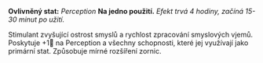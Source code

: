 **Ovlivněný stat:** _Perception_ 
**Na jedno použití.** *Efekt trvá 4 hodiny, začíná 15-30 minut po užití.*

Stimulant zvyšující ostrost smyslů a rychlost zpracování smyslových vjemů. Poskytuje +1🎲 na Perception a všechny schopnosti, které jej využívají jako primární stat. Způsobuje mírné rozšíření zornic.
